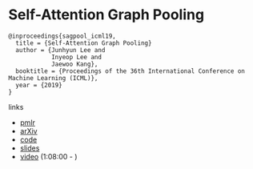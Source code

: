 # Self-Attention Graph Pooling

```
@inproceedings{sagpool_icml19,
  title = {Self-Attention Graph Pooling}
  author = {Junhyun Lee and
            Inyeop Lee and
            Jaewoo Kang},
  booktitle = {Proceedings of the 36th International Conference on Machine Learning (ICML)},
  year = {2019}
}
```

links
- [pmlr](http://proceedings.mlr.press/v97/lee19c.html)
- [arXiv](https://arxiv.org/abs/1904.08082)
- [code](https://github.com/inyeoplee77/SAGPool)
- [slides](https://icml.cc/media/Slides/icml/2019/halla(11-11-00)-11-12-05-4517-self-attention_.pdf)
- [video](https://www.facebook.com/icml.imls/videos/336722770596090/) (1:08:00 - )
